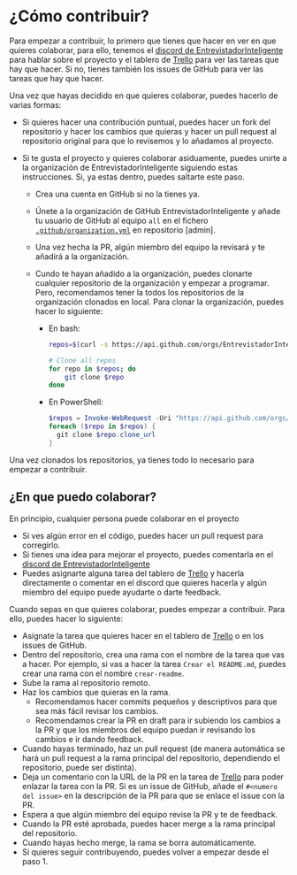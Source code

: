# ¿Cómo contribuir?

Para empezar a contribuir, lo primero que tienes que hacer en ver en que quieres colaborar, para ello, tenemos el [discord de EntrevistadorInteligente][discord] para hablar sobre el proyecto y el tablero de [Trello][trello] para ver las tareas que hay que hacer. Si no, tienes también los issues de GitHub para ver las tareas que hay que hacer.

Una vez que hayas decidido en que quieres colaborar, puedes hacerlo de varias formas:

- Si quieres hacer una contribución puntual, puedes hacer un fork del repositorio y hacer los cambios que quieras y hacer un pull request al repositorio original para que lo revisemos y lo añadamos al proyecto.

- Si te gusta el proyecto y quieres colaborar asiduamente, puedes unirte a la organización de EntrevistadorInteligente siguiendo estas instrucciones. Si, ya estas dentro, puedes saltarte este paso.

  - Crea una cuenta en GitHub si no la tienes ya.

  - Únete a la organización de GitHub EntrevistadorInteligente y añade tu usuario de GitHub al equipo `all` en el fichero [`.github/organization.yml`][organization.yml] en repositorio [admin].

  - Una vez hecha la PR, algún miembro del equipo la revisará y te añadirá a la organización.

  - Cundo te hayan añadido a la organización, puedes clonarte cualquier repositorio de la organización y empezar a programar. Pero, recomendamos tener la todos los repositorios de la organización clonados en local. Para clonar la organización, puedes hacer lo siguiente:

    - En bash:

      ```bash
      repos=$(curl -s https://api.github.com/orgs/EntrevistadorInteligente/repos\?per_page\=100 | jq -r '.[].clone_url')

      # Clone all repos
      for repo in $repos; do
          git clone $repo
      done
      ```

    - En PowerShell:

      ```powershell
      $repos = Invoke-WebRequest -Uri "https://api.github.com/orgs/EntrevistadorInteligente/repos?per_page=100" | ConvertFrom-Json
      foreach ($repo in $repos) {
        git clone $repo.clone_url
      }

      ```

Una vez clonados los repositorios, ya tienes todo lo necesario para empezar a contribuir.

## ¿En que puedo colaborar?

En principio, cualquier persona puede colaborar en el proyecto

- Si ves algún error en el código, puedes hacer un pull request para corregirlo.
- Si tienes una idea para mejorar el proyecto, puedes comentarla en el [discord de EntrevistadorInteligente][discord]
- Puedes asignarte alguna tarea del tablero de [Trello][trello] y hacerla directamente o comentar en el discord que quieres hacerla y algún miembro del equipo puede ayudarte o darte feedback.

Cuando sepas en que quieres colaborar, puedes empezar a contribuir. Para ello, puedes hacer lo siguiente:

- Asignate la tarea que quieres hacer en el tablero de [Trello][trello] o en los issues de GitHub.
- Dentro del repositorio, crea una rama con el nombre de la tarea que vas a hacer. Por ejemplo, si vas a hacer la tarea `Crear el README.md`, puedes crear una rama con el nombre `crear-readme`.
- Sube la rama al repositorio remoto.
- Haz los cambios que quieras en la rama.
  - Recomendamos hacer commits pequeños y descriptivos para que sea más fácil revisar los cambios.
  - Recomendamos crear la PR en draft para ir subiendo los cambios a la PR y que los miembros del equipo puedan ir revisando los cambios e ir dando feedback.
- Cuando hayas terminado, haz un pull request (de manera automática se hará un pull request a la rama principal del repositorio, dependiendo el repositorio, puede ser distinta).
- Deja un comentario con la URL de la PR en la tarea de [Trello][trello] para poder enlazar la tarea con la PR. Si es un issue de GitHub, añade el `#<numero del issue>` en la descripción de la PR para que se enlace el issue con la PR.
- Espera a que algún miembro del equipo revise la PR y te de feedback.
- Cuando la PR esté aprobada, puedes hacer merge a la rama principal del repositorio.
- Cuando hayas hecho merge, la rama se borra automáticamente.
- Si quieres seguir contribuyendo, puedes volver a empezar desde el paso 1.

<!-- Links -->
[discord]: <https://discord.gg/EN4yKMx3S8>
[organization.yml]: <https://github.com/EntrevistadorInteligente/admin/blob/main/.github/organization.yml>
[trello]: <https://trello.com/b/AcJl3llA/entrevistadorinteligente>
